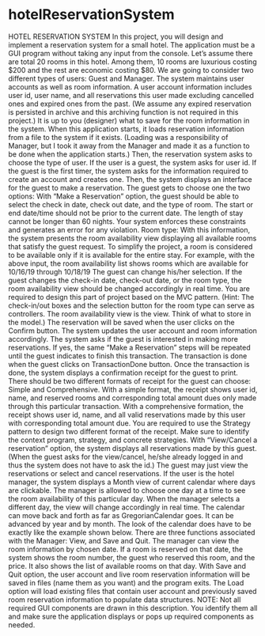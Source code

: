 hotelReservationSystem
======================



HOTEL RESERVATION SYSTEM
In this project, you will design and implement a reservation system for a small hotel. The 
application must be a GUI program without taking any input from the console. Let’s assume 
there are total 20 rooms in this hotel. Among them, 10 rooms are luxurious costing $200 and the 
rest are economic costing $80. We are going to consider two different types of users: Guest and
Manager. The system maintains user accounts as well as room information. A user account 
information includes user id, user name, and all reservations this user made excluding cancelled 
ones and expired ones from the past. (We assume any expired reservation is persisted in archive 
and this archiving function is not required in this project.) It is up to you (designer) what to save 
for the room information in the system. When this application starts, it loads reservation information from a file to the system if it exists. 
(Loading was a responsibility of Manager, but I took it away from the Manager and made it as a 
function to be done when the application starts.) 
Then, the reservation system asks to choose the type of user. 
If the user is a guest, the system asks for user id. If the guest is the first timer, the system asks 
for the information required to create an account and creates one. Then, the system displays an 
interface for the guest to make a reservation. The guest gets to choose one the two options: 
With “Make a Reservation” option, the guest should be able to select the check in date, check out 
date, and the type of room. The start or end date/time should not be prior to the current date.
The length of stay cannot be longer than 60 nights. Your system enforces these constraints and 
generates an error for any violation. 
Room type: 
With this information, the system presents the room availability view displaying all available 
rooms that satisfy the guest request. To simplify the project, a room is considered to be available 
only if it is available for the entire stay. For example, with the above input, the room availability 
list shows rooms which are available for 10/16/19 through 10/18/19
The guest can change his/her selection. If the guest changes the check-in date, check-out date, or 
the room type, the room availability view should be changed accordingly in real time. You are 
required to design this part of project based on the MVC pattern. (Hint: The check-in/out 
boxes and the selection button for the room type can serve as controllers. The room availability 
view is the view. Think of what to store in the model.) The reservation will be saved when the 
user clicks on the Confirm button. The system updates the user account and room information 
accordingly. 
The system asks if the guest is interested in making more reservations. If yes, the same “Make a 
Reservation” steps will be repeated until the guest indicates to finish this transaction. The 
transaction is done when the guest clicks on TransactionDone button. Once the transaction is 
done, the system displays a confirmation receipt for the guest to print. There should be two 
different formats of receipt for the guest can choose: Simple and Comprehensive. With a simple 
format, the receipt shows user id, name, and reserved rooms and corresponding total amount 
dues only made through this particular transaction. With a comprehensive formation, the receipt 
shows user id, name, and all valid reservations made by this user with corresponding total 
amount due. 
You are required to use the Strategy pattern to design two different format of the receipt. Make 
sure to identify the context program, strategy, and concrete strategies. 
With “View/Cancel a reservation” option, the system displays all reservations made by this guest.
(When the guest asks for the view/cancel, he/she already logged in and thus the system does not
have to ask the id.) The guest may just view the reservations or select and cancel reservations. 
If the user is the hotel manager, the system displays a Month view of current calendar where 
days are clickable. The manager is allowed to choose one day at a time to see the room 
availability of this particular day. When the manager selects a different day, the view will change 
accordingly in real time. The calendar can move back and forth as far as GregorianCalendar goes. 
It can be advanced by year and by month. The look of the calendar does have to be exactly like 
the example shown below. There are three functions associated with the Manager: View, and 
Save and Quit. The manager can view the room information by chosen date. If a room is 
reserved on that date, the system shows the room number, the guest who reserved this room, and 
the price. It also shows the list of available rooms on that day. 
With Save and Quit option, the user account and live room reservation information will be saved 
in files (name them as you want) and the program exits. The Load option will load existing files 
that contain user account and previously saved room reservation information to populate data 
structures. 
NOTE: Not all required GUI components are drawn in this description. You identify them all 
and make sure the application displays or pops up required components as needed. 
